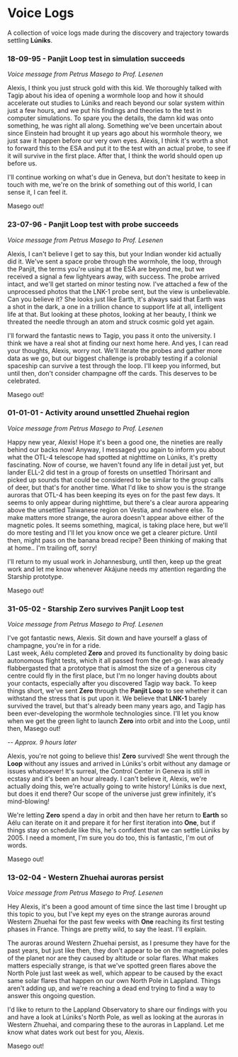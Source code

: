 # Voice Logs
A collection of voice logs made during the discovery and trajectory towards settling **Lúniks**. 

### 18-09-95 - Panjit Loop test in simulation succeeds
*Voice message from Petrus Masego to Prof. Lesenen*

Alexis, I think you just struck gold with this kid. We thoroughly talked with Tagip about his idea of opening a wormhole loop and how it should accelerate out studies to Lúniks and reach beyond our solar system within just a few hours, and we put his findings and theories to the test in computer simulations. To spare you the details, the damn kid was onto something, he was right all along. Something we've been uncertain about since Einstein had brought it up years ago about his wormhole theory, we just saw it happen before our very own eyes. Alexis, I think it's worth a shot to forward this to the ESA and put it to the test with an actual probe, to see if it will survive in the first place. After that, I think the world should open up before us.

I'll continue working on what's due in Geneva, but don't hesitate to keep in touch with me, we're on the brink of something out of this world, I can sense it, I can feel it. 

Masego out!

### 23-07-96 - Panjit Loop test with probe succeeds
*Voice message from Petrus Masego to Prof. Lesenen* 

Alexis, I can't believe I get to say this, but your Indian wonder kid actually did it. We've sent a space probe through the wormhole, the loop, through the Panjit, the terms you're using at the ESA are beyond me, but we received a signal a few lightyears away, with success. The probe arrived intact, and we'll get started on minor testing now. I've attached a few of the unprocessed photos that the LNK-1 probe sent, but the view is unbelievable. Can you believe it? She looks just like Earth, it's always said that Earth was a shot in the dark, a one in a trillion chance to support life at all, intelligent life at that. But looking at these photos, looking at her beauty, I think we threated the needle through an atom and struck cosmic gold yet again. 

I'll forward the fantastic news to Tagip, you pass it onto the university. I think we have a real shot at finding our next home here. And yes, I can read your thoughts, Alexis, worry not. We'll iterate the probes and gather more data as we go, but our biggest challenge is probably testing if a colonial spaceship can survive a test through the loop. I'll keep you informed, but until then, don't consider champagne off the cards. This deserves to be celebrated.

Masego out!

### 01-01-01 - Activity around unsettled Zhuehai region
*Voice message from Petrus Masego to Prof. Lesenen*

Happy new year, Alexis! Hope it's been a good one, the nineties are really behind our backs now! Anyway, I messaged you again to inform you about what the OTL-4 telescope had spotted at nighttime on Lúniks, it's pretty fascinating. Now of course, we haven't found any life in detail just yet, but lander ELL-2 did test in a group of forests on unsettled Thórirsant and picked up sounds that could be considered to be similar to the group calls of deer, but that's for another time. What I'd like to show you is the strange auroras that OTL-4 has been keeping its eyes on for the past few days. It seems to only appear during nighttime, but there's a clear aurora appearing above the unsettled Taiwanese region on Vestia, and nowhere else. To make matters more strange, the aurora doesn't appear above either of the magnetic poles. It seems something, magical, is taking place here, but we'll do more testing and I'll let you know once we get a clearer picture. Until then, might pass on the banana bread recipe? Been thinking of making that at home.. I'm trailing off, sorry!

I'll return to my usual work in Johannesburg, until then, keep up the great work and let me know whenever Akájune needs my attention regarding the Starship prototype.

Masego out!

### 31-05-02 - Starship Zero survives Panjit Loop test 
*Voice message from Petrus Masego to Prof. Lesenen*

I've got fantastic news, Alexis. Sit down and have yourself a glass of champagne, you're in for a ride. \
Last week, Aélu completed **Zero** and proved its functionality by doing basic autonomous flight tests, which it all passed from the get-go. I was already flabbergasted that a prototype that is almost the size of a generous city centre could fly in the first place, but I'm no longer having doubts about your contacts, especially after you discovered Tagip way back. To keep things short, we've sent **Zero** through the **Panjit Loop** to see whether it can withstand the stress that is put upon it. We believe that **LNK-1** barely survived the travel, but that's already been many years ago, and Tagip has been ever-developing the wormhole technologies since. I'll let you know when we get the green light to launch **Zero** into orbit and into the Loop, until then, Masego out!

*-- Approx. 9 hours later*

Alexis, you're not going to believe this! **Zero** survived! She went through the **Loop** without any issues and arrived in Lúniks's orbit without any damage or issues whatsoever! It's surreal, the Control Center in Geneva is still in ecstasy and it's been an hour already. I can't believe it, Alexis, we're actually doing this, we're actually going to write history! Lúniks is due next, but does it end there? Our scope of the universe just grew infinitely, it's mind-blowing!

We're letting **Zero** spend a day in orbit and then have her return to **Earth** so Aélu can iterate on it and prepare it for her first iteration into **One**, but if things stay on schedule like this, he's confident that we can settle Lúniks by 2005. I need a moment, I'm sure you do too, this is fantastic, I'm out of words.

Masego out! 

### 13-02-04 - Western Zhuehai auroras persist
*Voice message from Petrus Masego to Prof. Lesenen*

Hey Alexis, it's been a good amount of time since the last time I brought up this topic to you, but I've kept my eyes on the strange auroras around Western Zhuehai for the past few weeks with **One** reaching its first testing phases in France. Things are pretty wild, to say the least. I'll explain.

The auroras around Western Zhuehai persist, as I presume they have for the past years, but just like then, they don't appear to be on the magnetic poles of the planet nor are they caused by altitude or solar flares. What makes matters especially strange, is that we've spotted green flares above the North Pole just last week as well, which appear to be caused by the exact same solar flares that happen on our own North Pole in Lappland. Things aren't adding up, and we're reaching a dead end trying to find a way to answer this ongoing question.

I'd like to return to the Lappland Observatory to share our findings with you and have a look at Lúniks's North Pole, as well as looking at the auroras in Western Zhuehai, and comparing these to the auroras in Lappland. Let me know what dates work out best for you, Alexis.

Masego out!